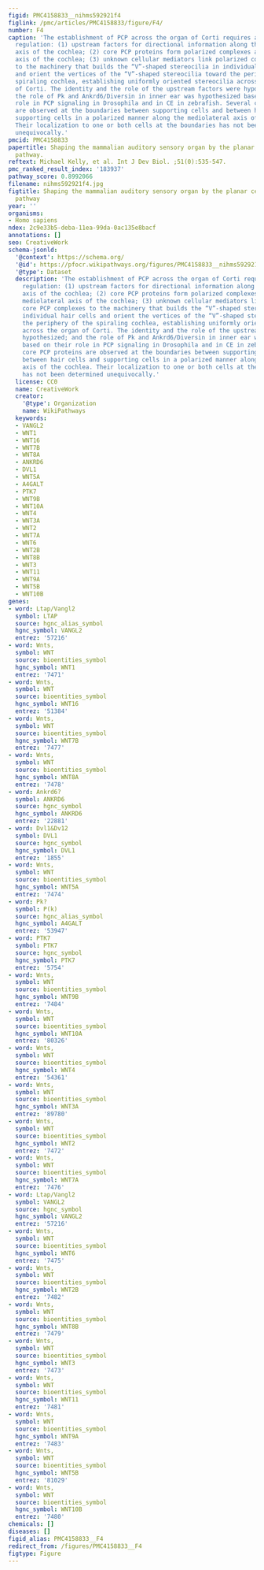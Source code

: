 ```yaml
---
figid: PMC4158833__nihms592921f4
figlink: /pmc/articles/PMC4158833/figure/F4/
number: F4
caption: 'The establishment of PCP across the organ of Corti requires a three-tiered
  regulation: (1) upstream factors for directional information along the mediolateral
  axis of the cochlea; (2) core PCP proteins form polarized complexes along the mediolateral
  axis of the cochlea; (3) unknown cellular mediators link polarized core PCP complexes
  to the machinery that builds the “V”-shaped stereocilia in individual hair cells
  and orient the vertices of the “V”-shaped stereocilia toward the periphery of the
  spiraling cochlea, establishing uniformly oriented stereocilia across the organ
  of Corti. The identity and the role of the upstream factors were hypothesized; and
  the role of Pk and Ankrd6/Diversin in inner ear was hypothesized based on their
  role in PCP signaling in Drosophila and in CE in zebrafish. Several core PCP proteins
  are observed at the boundaries between supporting cells and between hair cells and
  supporting cells in a polarized manner along the mediolateral axis of the cochlea.
  Their localization to one or both cells at the boundaries has not been determined
  unequivocally.'
pmcid: PMC4158833
papertitle: Shaping the mammalian auditory sensory organ by the planar cell polarity
  pathway.
reftext: Michael Kelly, et al. Int J Dev Biol. ;51(0):535-547.
pmc_ranked_result_index: '183937'
pathway_score: 0.8992066
filename: nihms592921f4.jpg
figtitle: Shaping the mammalian auditory sensory organ by the planar cell polarity
  pathway
year: ''
organisms:
- Homo sapiens
ndex: 2c9e33b5-deba-11ea-99da-0ac135e8bacf
annotations: []
seo: CreativeWork
schema-jsonld:
  '@context': https://schema.org/
  '@id': https://pfocr.wikipathways.org/figures/PMC4158833__nihms592921f4.html
  '@type': Dataset
  description: 'The establishment of PCP across the organ of Corti requires a three-tiered
    regulation: (1) upstream factors for directional information along the mediolateral
    axis of the cochlea; (2) core PCP proteins form polarized complexes along the
    mediolateral axis of the cochlea; (3) unknown cellular mediators link polarized
    core PCP complexes to the machinery that builds the “V”-shaped stereocilia in
    individual hair cells and orient the vertices of the “V”-shaped stereocilia toward
    the periphery of the spiraling cochlea, establishing uniformly oriented stereocilia
    across the organ of Corti. The identity and the role of the upstream factors were
    hypothesized; and the role of Pk and Ankrd6/Diversin in inner ear was hypothesized
    based on their role in PCP signaling in Drosophila and in CE in zebrafish. Several
    core PCP proteins are observed at the boundaries between supporting cells and
    between hair cells and supporting cells in a polarized manner along the mediolateral
    axis of the cochlea. Their localization to one or both cells at the boundaries
    has not been determined unequivocally.'
  license: CC0
  name: CreativeWork
  creator:
    '@type': Organization
    name: WikiPathways
  keywords:
  - VANGL2
  - WNT1
  - WNT16
  - WNT7B
  - WNT8A
  - ANKRD6
  - DVL1
  - WNT5A
  - A4GALT
  - PTK7
  - WNT9B
  - WNT10A
  - WNT4
  - WNT3A
  - WNT2
  - WNT7A
  - WNT6
  - WNT2B
  - WNT8B
  - WNT3
  - WNT11
  - WNT9A
  - WNT5B
  - WNT10B
genes:
- word: Ltap/Vangl2
  symbol: LTAP
  source: hgnc_alias_symbol
  hgnc_symbol: VANGL2
  entrez: '57216'
- word: Wnts,
  symbol: WNT
  source: bioentities_symbol
  hgnc_symbol: WNT1
  entrez: '7471'
- word: Wnts,
  symbol: WNT
  source: bioentities_symbol
  hgnc_symbol: WNT16
  entrez: '51384'
- word: Wnts,
  symbol: WNT
  source: bioentities_symbol
  hgnc_symbol: WNT7B
  entrez: '7477'
- word: Wnts,
  symbol: WNT
  source: bioentities_symbol
  hgnc_symbol: WNT8A
  entrez: '7478'
- word: Ankrd6?
  symbol: ANKRD6
  source: hgnc_symbol
  hgnc_symbol: ANKRD6
  entrez: '22881'
- word: Dvl1&Dv12
  symbol: DVL1
  source: hgnc_symbol
  hgnc_symbol: DVL1
  entrez: '1855'
- word: Wnts,
  symbol: WNT
  source: bioentities_symbol
  hgnc_symbol: WNT5A
  entrez: '7474'
- word: Pk?
  symbol: P(k)
  source: hgnc_alias_symbol
  hgnc_symbol: A4GALT
  entrez: '53947'
- word: PTK7
  symbol: PTK7
  source: hgnc_symbol
  hgnc_symbol: PTK7
  entrez: '5754'
- word: Wnts,
  symbol: WNT
  source: bioentities_symbol
  hgnc_symbol: WNT9B
  entrez: '7484'
- word: Wnts,
  symbol: WNT
  source: bioentities_symbol
  hgnc_symbol: WNT10A
  entrez: '80326'
- word: Wnts,
  symbol: WNT
  source: bioentities_symbol
  hgnc_symbol: WNT4
  entrez: '54361'
- word: Wnts,
  symbol: WNT
  source: bioentities_symbol
  hgnc_symbol: WNT3A
  entrez: '89780'
- word: Wnts,
  symbol: WNT
  source: bioentities_symbol
  hgnc_symbol: WNT2
  entrez: '7472'
- word: Wnts,
  symbol: WNT
  source: bioentities_symbol
  hgnc_symbol: WNT7A
  entrez: '7476'
- word: Ltap/Vangl2
  symbol: VANGL2
  source: hgnc_symbol
  hgnc_symbol: VANGL2
  entrez: '57216'
- word: Wnts,
  symbol: WNT
  source: bioentities_symbol
  hgnc_symbol: WNT6
  entrez: '7475'
- word: Wnts,
  symbol: WNT
  source: bioentities_symbol
  hgnc_symbol: WNT2B
  entrez: '7482'
- word: Wnts,
  symbol: WNT
  source: bioentities_symbol
  hgnc_symbol: WNT8B
  entrez: '7479'
- word: Wnts,
  symbol: WNT
  source: bioentities_symbol
  hgnc_symbol: WNT3
  entrez: '7473'
- word: Wnts,
  symbol: WNT
  source: bioentities_symbol
  hgnc_symbol: WNT11
  entrez: '7481'
- word: Wnts,
  symbol: WNT
  source: bioentities_symbol
  hgnc_symbol: WNT9A
  entrez: '7483'
- word: Wnts,
  symbol: WNT
  source: bioentities_symbol
  hgnc_symbol: WNT5B
  entrez: '81029'
- word: Wnts,
  symbol: WNT
  source: bioentities_symbol
  hgnc_symbol: WNT10B
  entrez: '7480'
chemicals: []
diseases: []
figid_alias: PMC4158833__F4
redirect_from: /figures/PMC4158833__F4
figtype: Figure
---
```

